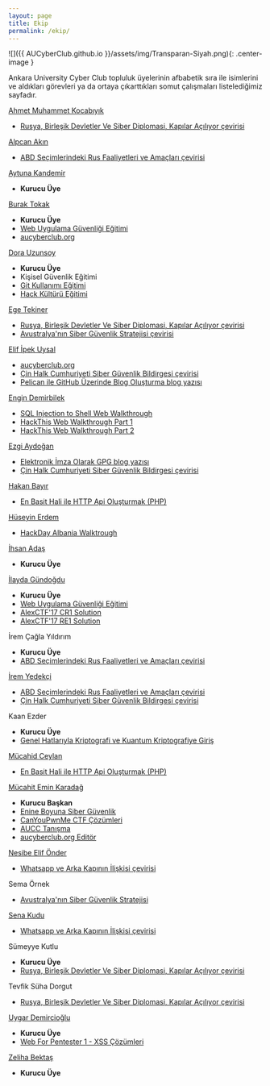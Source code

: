 ```yaml
---
layout: page
title: Ekip
permalink: /ekip/
---
```


![]({{ AUCyberClub.github.io }}/assets/img/Transparan-Siyah.png){: .center-image }  


Ankara University Cyber Club topluluk üyelerinin afbabetik sıra ile isimlerini ve aldıkları görevleri ya da ortaya çıkarttıkları somut çalışmaları listelediğimiz sayfadır.



[Ahmet Muhammet Kocabıyık](https://twitter.com/KcbykAhmet) 
 - [Rusya, Birleşik Devletler Ve Siber Diplomasi, Kapılar Açılıyor çevirisi](https://www.aucyberclub.org/blog/2017/03/06/rusya_usa_siber_diplomasi.html)

[Alpcan Akın](https://twitter.com/akinlog) 
 - [ABD Seçimlerindeki Rus Faaliyetleri ve Amaçları çevirisi](https://www.aucyberclub.org/blog/2017/02/15/abdsecimlerindekirusfaaliyetleri.html)

[Aytuna Kandemir](https://twitter.com/arafilament)
 - **Kurucu Üye**

[Burak Tokak](https://github.com/btk)
 - **Kurucu Üye**
 - [Web Uygulama Güvenliği Eğitimi](https://github.com/AUCyberClub/slides)
 - [aucyberclub.org](https://www.aucyberclub.org/)

[Dora Uzunsoy](https://twitter.com/Dora_Uzunsoy)
 - **Kurucu Üye**
 - Kişisel Güvenlik Eğitimi
 - [Git Kullanımı Eğitimi](https://github.com/AUCyberClub/slides)
 - [Hack Kültürü Eğitimi](https://github.com/AUCyberClub/slides)

[Ege Tekiner](https://www.linkedin.com/in/ege-tekiner-9a8874104/)
 - [Rusya, Birleşik Devletler Ve Siber Diplomasi, Kapılar Açılıyor çevirisi](https://www.aucyberclub.org/blog/2017/03/06/rusya_usa_siber_diplomasi.html) 
 - [Avustralya'nın Siber Güvenlik Stratejisi çevirisi](https://www.aucyberclub.org/blog/2017/02/15/avustralyasiberguvenlikstratejisi.html) 

[Elif İpek Uysal](https://twitter.com/elifipekuysal)
 - [aucyberclub.org](https://github.com/AUCyberClub/website-repo)
 - [Çin Halk Cumhuriyeti Siber Güvenlik Bildirgesi çevirisi](https://www.aucyberclub.org/blog/2017/02/15/cinsiberguvenlikbildirgesi.html) 
 - [Pelican ile GitHub Üzerinde Blog Oluşturma blog yazısı](https://www.aucyberclub.org/blog/2017/02/11/pelicangithubblog.html) 

[Engin Demirbilek](https://twitter.com/Hyal0id)
 - [SQL Injection to Shell Web Walkthrough](https://www.aucyberclub.org/blog/2017/03/06/sqlitoshell.html) 
 - [HackThis Web Walkthrough Part 1](https://www.aucyberclub.org/blog/2017/02/23/hackthissitepart1.html) 
 - [HackThis Web Walkthrough Part 2](https://www.aucyberclub.org/blog/2017/02/26/hackthissitepart2.html) 

[Ezgi Aydoğan](https://twitter.com/ezgiaydogan96)
 - [Elektronik İmza Olarak GPG blog yazısı](https://www.aucyberclub.org/blog/2017/02/22/GPGblog.html) 
 - [Çin Halk Cumhuriyeti Siber Güvenlik Bildirgesi çevirisi](https://www.aucyberclub.org/blog/2017/02/15/cinsiberguvenlikbildirgesi.html) 

[Hakan Bayır](https://twitter.com/ctr1l)
 - [En Basit Hali ile HTTP Api Oluşturmak (PHP)](https://www.aucyberclub.org/blog/2017/02/26/enbasithaliilehttpapi.html) 

[Hüseyin Erdem](https://twitter.com/rootofarch)
 - [HackDay Albania Walktrough](https://www.aucyberclub.org/blog/2017/03/03/hackadayalbaniactfsolution.html) 

[İhsan Adaş](https://twitter.com/i_adas)
 - **Kurucu Üye**

[İlayda Gündoğdu](https://twitter.com/compleng_i)	
 - **Kurucu Üye**
 - [Web Uygulama Güvenliği Eğitimi](https://github.com/AUCyberClub/slides)
 - [AlexCTF'17 CR1 Solution](https://www.aucyberclub.org/blog/2017/02/12/alexctfcr1writeup.html) 
 - [AlexCTF'17 RE1 Solution](https://www.aucyberclub.org/blog/2017/02/12/alexctfcr1writeup.html) 

İrem Çağla Yıldırım 
 - **Kurucu Üye**
 - [ABD Seçimlerindeki Rus Faaliyetleri ve Amaçları çevirisi](https://www.aucyberclub.org/blog/2017/02/15/abdsecimlerindekirusfaaliyetleri.html) 

[İrem Yedekçi](https://twitter.com/iremmydkc) 
 - [ABD Seçimlerindeki Rus Faaliyetleri ve Amaçları çevirisi](https://www.aucyberclub.org/blog/2017/02/15/abdsecimlerindekirusfaaliyetleri.html) 
 - [Çin Halk Cumhuriyeti Siber Güvenlik Bildirgesi çevirisi](https://www.aucyberclub.org/blog/2017/02/15/cinsiberguvenlikbildirgesi.html) 

Kaan Ezder
 - **Kurucu Üye**	
 - [Genel Hatlarıyla Kriptografi ve Kuantum Kriptografiye Giriş](https://www.aucyberclub.org/blog/2017/02/16/kuantumkriptografi.html) 

[Mücahid Ceylan](https://twitter.com/m3o_cey)
 - [En Basit Hali ile HTTP Api Oluşturmak (PHP)](https://www.aucyberclub.org/blog/2017/02/26/enbasithaliilehttpapi.html) 

[Mücahit Emin Karadağ](https://twitter.com/m3karadag)
 - **Kurucu Başkan**
 - [Enine Boyuna Siber Güvenlik](https://github.com/AUCyberClub/slides/blob/master/01aucc.pdf)
 - [CanYouPwnMe CTF Çözümleri](https://www.aucyberclub.org/blog/2017/02/17/cypmctfcozumleri.html)
 - [AUCC Tanışma](https://github.com/AUCyberClub/slides/blob/master/auccBaharDonemi.pdf)
 - [aucyberclub.org Editör](https://www.aucyberclub.org/)

[Nesibe Elif Önder](https://www.linkedin.com/in/nesibe-elif-%C3%B6nder-2192a0132/)
 - [Whatsapp ve Arka Kapının İlişkisi çevirisi](https://www.aucyberclub.org/blog/2017/02/15/whatsapparkakapiiliskisi.html) 

Sema Örnek
 - [Avustralya'nın Siber Güvenlik Stratejisi](https://www.aucyberclub.org/blog/2017/02/15/avustralyasiberguvenlikstratejisi.html) 

[Sena Kudu](https://twitter.com/SenaKudu)
 - [Whatsapp ve Arka Kapının İlişkisi çevirisi](https://www.aucyberclub.org/blog/2017/02/15/whatsapparkakapiiliskisi.html) 

Sümeyye Kutlu
 - **Kurucu Üye**
 - [Rusya, Birleşik Devletler Ve Siber Diplomasi, Kapılar Açılıyor çevirisi](https://www.aucyberclub.org/blog/2017/03/06/rusya_usa_siber_diplomasi.html) 

Tevfik Süha Dorgut
 - [Rusya, Birleşik Devletler Ve Siber Diplomasi, Kapılar Açılıyor çevirisi](https://www.aucyberclub.org/blog/2017/03/06/rusya_usa_siber_diplomasi.html) 

[Uygar Demircioğlu](https://twitter.com/UygarDemirciolu)
 - **Kurucu Üye**	
 - [Web For Pentester 1 - XSS Çözümleri](https://www.aucyberclub.org/blog/2017/03/02/wfp1xss.html) 

[Zeliha Bektaş](https://tr.linkedin.com/in/zeliha-bekta%C5%9F-99bbb8ba?trk=prof-samename-name)
 - **Kurucu Üye**
